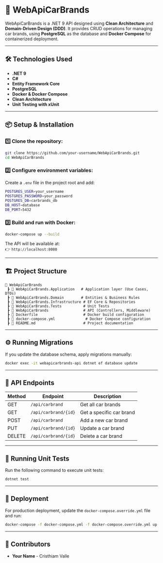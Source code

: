 
# 🚗 WebApiCarBrands

WebApiCarBrands is a .NET 9 API designed using **Clean Architecture** and **Domain-Driven Design (DDD)**. It provides CRUD operations for managing car brands, using **PostgreSQL** as the database and **Docker Compose** for containerized deployment.

---

## 🛠️ Technologies Used
- **.NET 9**
- **C#**
- **Entity Framework Core**
- **PostgreSQL**
- **Docker & Docker Compose**
- **Clean Architecture**
- **Unit Testing with xUnit**

---

## 📦 Setup & Installation

### 1️⃣ Clone the repository:
```sh
git clone https://github.com/your-username/WebApiCarBrands.git
cd WebApiCarBrands
```

### 2️⃣ Configure environment variables:
Create a `.env` file in the project root and add:
```sh
POSTGRES_USER=your_username
POSTGRES_PASSWORD=your_password
POSTGRES_DB=carbrands_db
DB_HOST=database
DB_PORT=5432
```

### 3️⃣ Build and run with Docker:
```sh
docker-compose up --build
```

The API will be available at:  
👉 `http://localhost:8080`

---

## 🏗️ Project Structure
```
📂 WebApiCarBrands
 ┣ 📂 WebApiCarBrands.Application   # Application layer (Use Cases, DTOs)
 ┣ 📂 WebApiCarBrands.Domain        # Entities & Business Rules
 ┣ 📂 WebApiCarBrands.Infrastructure # EF Core & Repositories
 ┣ 📂 WebApiCarBrands.Tests          # Unit Tests
 ┣ 📂 WebApiCarBrands                # API (Controllers, Middleware)
 ┣ 📜 Dockerfile                     # Docker build configuration
 ┣ 📜 docker-compose.yml              # Docker Compose configuration
 ┣ 📜 README.md                      # Project documentation
```

---

## ⚙️ Running Migrations
If you update the database schema, apply migrations manually:

```sh
docker exec -it webapicarbrands-api dotnet ef database update
```

---

## 📌 API Endpoints

| Method | Endpoint          | Description                     |
|--------|------------------|---------------------------------|
| GET    | `/api/carbrand`  | Get all car brands             |
| GET    | `/api/carbrand/{id}` | Get a specific car brand  |
| POST   | `/api/carbrand`  | Add a new car brand            |
| PUT    | `/api/carbrand/{id}` | Update a car brand      |
| DELETE | `/api/carbrand/{id}` | Delete a car brand      |

---

## 🧪 Running Unit Tests
Run the following command to execute unit tests:
```sh
dotnet test
```

---

## 🚀 Deployment
For production deployment, update the `docker-compose.override.yml` file and run:
```sh
docker-compose -f docker-compose.yml -f docker-compose.override.yml up --build -d
```

---

## 🙌 Contributors
- **Your Name** - Cristhiam Valle